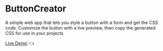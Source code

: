 # ButtonCreator

A simple web app that lets you style a button with a form and get the CSS code. Customize the button with a live preview, then copy the generated CSS for use in your projects

[Live Demo](https://pmota173.github.io/ButtonCreator/) 👈
